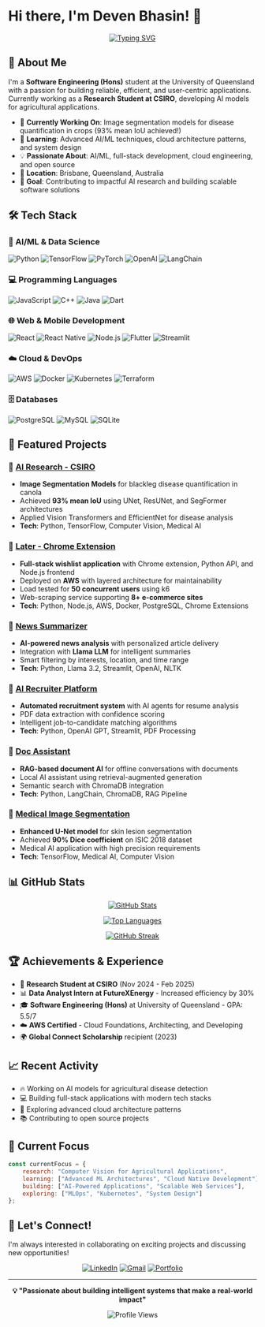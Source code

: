 # Hi there, I'm Deven Bhasin! 👋

<div align="center">
  
[![Typing SVG](https://readme-typing-svg.herokuapp.com?font=Fira+Code&pause=1000&color=667EEA&center=true&vCenter=true&width=435&lines=AI%2FML+Engineer;Full-Stack+Developer;Cloud+Enthusiast;Always+Learning+%F0%9F%9A%80)](https://git.io/typing-svg)

</div>

## 🚀 About Me

I'm a **Software Engineering (Hons)** student at the University of Queensland with a passion for building reliable, efficient, and user-centric applications. Currently working as a **Research Student at CSIRO**, developing AI models for agricultural applications.

- 🔬 **Currently Working On**: Image segmentation models for disease quantification in crops (93% mean IoU achieved!)
- 🌱 **Learning**: Advanced AI/ML techniques, cloud architecture patterns, and system design
- 💡 **Passionate About**: AI/ML, full-stack development, cloud engineering, and open source
- 📍 **Location**: Brisbane, Queensland, Australia
- 🎯 **Goal**: Contributing to impactful AI research and building scalable software solutions

## 🛠️ Tech Stack

### 🤖 AI/ML & Data Science
![Python](https://img.shields.io/badge/Python-3776AB?style=for-the-badge&logo=python&logoColor=white)
![TensorFlow](https://img.shields.io/badge/TensorFlow-FF6F00?style=for-the-badge&logo=tensorflow&logoColor=white)
![PyTorch](https://img.shields.io/badge/PyTorch-EE4C2C?style=for-the-badge&logo=pytorch&logoColor=white)
![OpenAI](https://img.shields.io/badge/OpenAI-412991?style=for-the-badge&logo=openai&logoColor=white)
![LangChain](https://img.shields.io/badge/LangChain-1C3C3C?style=for-the-badge&logo=langchain&logoColor=white)

### 💻 Programming Languages
![JavaScript](https://img.shields.io/badge/JavaScript-F7DF1E?style=for-the-badge&logo=javascript&logoColor=black)
![C++](https://img.shields.io/badge/C++-00599C?style=for-the-badge&logo=cplusplus&logoColor=white)
![Java](https://img.shields.io/badge/Java-ED8B00?style=for-the-badge&logo=java&logoColor=white)
![Dart](https://img.shields.io/badge/Dart-0175C2?style=for-the-badge&logo=dart&logoColor=white)

### 🌐 Web & Mobile Development
![React](https://img.shields.io/badge/React-20232A?style=for-the-badge&logo=react&logoColor=61DAFB)
![React Native](https://img.shields.io/badge/React_Native-20232A?style=for-the-badge&logo=react&logoColor=61DAFB)
![Node.js](https://img.shields.io/badge/Node.js-43853D?style=for-the-badge&logo=node.js&logoColor=white)
![Flutter](https://img.shields.io/badge/Flutter-02569B?style=for-the-badge&logo=flutter&logoColor=white)
![Streamlit](https://img.shields.io/badge/Streamlit-FF4B4B?style=for-the-badge&logo=streamlit&logoColor=white)

### ☁️ Cloud & DevOps
![AWS](https://img.shields.io/badge/AWS-232F3E?style=for-the-badge&logo=amazon-aws&logoColor=white)
![Docker](https://img.shields.io/badge/Docker-2496ED?style=for-the-badge&logo=docker&logoColor=white)
![Kubernetes](https://img.shields.io/badge/Kubernetes-326CE5?style=for-the-badge&logo=kubernetes&logoColor=white)
![Terraform](https://img.shields.io/badge/Terraform-623CE4?style=for-the-badge&logo=terraform&logoColor=white)

### 🗄️ Databases
![PostgreSQL](https://img.shields.io/badge/PostgreSQL-316192?style=for-the-badge&logo=postgresql&logoColor=white)
![MySQL](https://img.shields.io/badge/MySQL-00000F?style=for-the-badge&logo=mysql&logoColor=white)
![SQLite](https://img.shields.io/badge/SQLite-07405E?style=for-the-badge&logo=sqlite&logoColor=white)

## 🌟 Featured Projects

### 🤖 [AI Research - CSIRO](https://github.com/dbhasin4123)
- **Image Segmentation Models** for blackleg disease quantification in canola
- Achieved **93% mean IoU** using UNet, ResUNet, and SegFormer architectures
- Applied Vision Transformers and EfficientNet for disease analysis
- **Tech**: Python, TensorFlow, Computer Vision, Medical AI

### 🛒 [Later - Chrome Extension](https://github.com/dbhasin4123)
- **Full-stack wishlist application** with Chrome extension, Python API, and Node.js frontend
- Deployed on **AWS** with layered architecture for maintainability
- Load tested for **50 concurrent users** using k6
- Web-scraping service supporting **8+ e-commerce sites**
- **Tech**: Python, Node.js, AWS, Docker, PostgreSQL, Chrome Extensions

### 📰 [News Summarizer](https://github.com/dbhasin4123/news-summarizer)
- **AI-powered news analysis** with personalized article delivery
- Integration with **Llama LLM** for intelligent summaries
- Smart filtering by interests, location, and time range
- **Tech**: Python, Llama 3.2, Streamlit, OpenAI, NLTK

### 🤖 [AI Recruiter Platform](https://github.com/dbhasin4123/ai-recruiter)
- **Automated recruitment system** with AI agents for resume analysis
- PDF data extraction with confidence scoring
- Intelligent job-to-candidate matching algorithms
- **Tech**: Python, OpenAI GPT, Streamlit, PDF Processing

### 📄 [Doc Assistant](https://github.com/dbhasin4123/doc-assistant)
- **RAG-based document AI** for offline conversations with documents
- Local AI assistant using retrieval-augmented generation
- Semantic search with ChromaDB integration
- **Tech**: Python, LangChain, ChromaDB, RAG Pipeline

### 🏥 [Medical Image Segmentation](https://github.com/dbhasin4123/PatternAnalysis-2023/tree/topic-recognition/recognition/Improved%20UNet%20Model%20ISIC-48241328)
- **Enhanced U-Net model** for skin lesion segmentation
- Achieved **90% Dice coefficient** on ISIC 2018 dataset
- Medical AI application with high precision requirements
- **Tech**: TensorFlow, Medical AI, Computer Vision

## 📊 GitHub Stats

<div align="center">
  
[![GitHub Stats](https://github-readme-stats.vercel.app/api?username=dbhasin4123&show_icons=true&theme=tokyonight&hide_border=true)](https://github.com/anuraghazra/github-readme-stats)

[![Top Languages](https://github-readme-stats.vercel.app/api/top-langs/?username=dbhasin4123&layout=compact&theme=tokyonight&hide_border=true)](https://github.com/anuraghazra/github-readme-stats)

[![GitHub Streak](https://github-readme-streak-stats.herokuapp.com?user=dbhasin4123&theme=tokyonight&hide_border=true)](https://git.io/streak-stats)

</div>

## 🏆 Achievements & Experience

- 🔬 **Research Student at CSIRO** (Nov 2024 - Feb 2025)
- 📊 **Data Analyst Intern at FutureXEnergy** - Increased efficiency by 30%
- 🎓 **Software Engineering (Hons)** at University of Queensland - GPA: 5.5/7
- ☁️ **AWS Certified** - Cloud Foundations, Architecting, and Developing
- 🌍 **Global Connect Scholarship** recipient (2023)

## 📈 Recent Activity

<!--START_SECTION:activity-->
- 🔥 Working on AI models for agricultural disease detection
- 💻 Building full-stack applications with modern tech stacks
- 🚀 Exploring advanced cloud architecture patterns
- 📚 Contributing to open source projects
<!--END_SECTION:activity-->

## 🎯 Current Focus

```javascript
const currentFocus = {
    research: "Computer Vision for Agricultural Applications",
    learning: ["Advanced ML Architectures", "Cloud Native Development"],
    building: ["AI-Powered Applications", "Scalable Web Services"],
    exploring: ["MLOps", "Kubernetes", "System Design"]
};
```

## 🤝 Let's Connect!

I'm always interested in collaborating on exciting projects and discussing new opportunities!

<div align="center">

[![LinkedIn](https://img.shields.io/badge/LinkedIn-0077B5?style=for-the-badge&logo=linkedin&logoColor=white)](https://www.linkedin.com/in/devenbhasin/)
[![Gmail](https://img.shields.io/badge/Gmail-D14836?style=for-the-badge&logo=gmail&logoColor=white)](mailto:devenbhasin4123@gmail.com)
[![Portfolio](https://img.shields.io/badge/Portfolio-FF5722?style=for-the-badge&logo=web&logoColor=white)](https://your-portfolio-url.com)

</div>

---

<div align="center">
  
**💡 "Passionate about building intelligent systems that make a real-world impact"**

![Profile Views](https://komarev.com/ghpvc/?username=dbhasin4123&color=667eea&style=flat)

</div>
